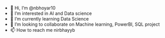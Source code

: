 - 👋 Hi, I’m @nbhoyar10
- 👀 I’m interested in AI and Data science
- 🌱 I’m currently learning Data Science
- 💞️ I’m looking to collaborate on Machine learning, PowerBI, SQL project
- 📫 How to reach me nirbhayyb

<!---
nbhoyar10/nbhoyar10 is a ✨ special ✨ repository because its `README.md` (this file) appears on your GitHub profile.
You can click the Preview link to take a look at your changes.
--->
